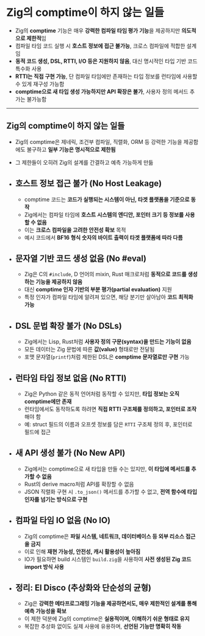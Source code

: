 # Zig의 comptime이 하지 않는 일들


* Zig의 **comptime** 기능은 매우 **강력한 컴파일 타임 평가 기능**을 제공하지만 **의도적으로 제한적**임
* 컴파일 타임 코드 실행 시 **호스트 정보에 접근 불가능**, 크로스 컴파일에 적합한 설계임
* **동적 코드 생성, DSL, RTTI, I/O 등은 지원하지 않음**, 대신 명시적인 타입 기반 코드 특수화 사용
* **RTTI는 직접 구현 가능**, 단 컴파일 타임에만 존재하는 타입 정보를 런타임에 사용할 수 있게 재구성 가능함
* **comptime으로 새 타입 생성 가능하지만 API 확장은 불가**, 사용자 정의 메서드 추가는 불가능함

---

Zig의 comptime이 하지 않는 일들
-----------------------

* Zig의 comptime은 제네릭, 조건부 컴파일, 직렬화, ORM 등 강력한 기능을 제공함에도 불구하고 **일부 기능은 명시적으로 제한됨**
* 그 제한들이 오히려 Zig의 설계를 간결하고 예측 가능하게 만듦
* 호스트 정보 접근 불가 (No Host Leakage)
  ------------------------------

  + comptime 코드는 **코드가 실행되는 시스템이 아닌, 타겟 플랫폼을 기준으로 동작**
  + Zig에서는 컴파일 타임에 **호스트 시스템의 엔디안, 포인터 크기 등 정보를 사용할 수 없음**
  + 이는 **크로스 컴파일을 고려한 안전성 확보** 목적
  + 예시 코드에서 **BF16 형식 숫자의 바이트 출력이 타겟 플랫폼에 따라 다름**
* 문자열 기반 코드 생성 없음 (No #eval)
  --------------------------

  + Zig은 C의 `#include`, D 언어의 mixin, Rust 매크로처럼 **동적으로 코드를 생성하는 기능을 제공하지 않음**
  + 대신 **comptime 인자 기반의 부분 평가(partial evaluation)** 지원
  + 특정 인자가 컴파일 타임에 알려져 있으면, 해당 분기만 살아남아 **코드 최적화 가능**
* DSL 문법 확장 불가 (No DSLs)
  ----------------------

  + Zig에서는 Lisp, Rust처럼 **사용자 정의 구문(syntax)을 만드는 기능이 없음**
  + 모든 데이터는 Zig 문법에 따른 **값(value)** 형태로만 전달됨
  + 포맷 문자열(`printf`)처럼 제한된 DSL은 **comptime 문자열로만 구현** 가능
* 런타임 타입 정보 없음 (No RTTI)
  ----------------------

  + Zig은 Python 같은 동적 언어처럼 동작할 수 있지만, **타입 정보는 오직 comptime에만 존재**
  + 런타임에서도 동작하도록 하려면 **직접 RTTI 구조체를 정의하고, 포인터로 조작**해야 함
  + 예: struct 필드의 이름과 오프셋 정보를 담은 `RTTI` 구조체 정의 후, 포인터로 필드에 접근
* 새 API 생성 불가 (No New API)
  ------------------------

  + Zig에서는 comptime으로 새 타입을 만들 수는 있지만, **이 타입에 메서드를 추가할 수 없음**
  + Rust의 derive macro처럼 API를 확장할 수 없음
  + JSON 직렬화 구현 시 `.to_json()` 메서드를 추가할 수 없고, **전역 함수에 타입 인자를 넘기는 방식으로 구현**
* 컴파일 타임 IO 없음 (No IO)
  --------------------

  + Zig의 comptime은 **파일 시스템, 네트워크, 데이터베이스 등 외부 리소스 접근을 금지**
  + 이로 인해 **재현 가능성, 안전성, 캐시 활용성이 높아짐**
  + IO가 필요하면 build 시스템인 `build.zig`을 사용하여 **사전 생성된 Zig 코드 import 방식 사용**
* 정리: El Disco (추상화와 단순성의 균형)
  ---------------------------

  + Zig은 **강력한 메타프로그래밍 기능을 제공하면서도, 매우 제한적인 설계를 통해 예측 가능성을 확보**
  + 이 제한 덕분에 Zig의 comptime은 **실용적이며, 이해하기 쉬운 형태로 유지**
  + 복잡한 추상화 없이도 실제 사용에 유용하며, **선언된 기능만 명확히 작동**
